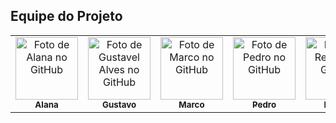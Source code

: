 ## Equipe do Projeto
<table>
  <tr>
        <td align="center">
      <a href="https://github.com/alanagabriele/alanagabriele">
        <img src="https://avatars.githubusercontent.com/u/85856457?v=4" width="100px;" alt="Foto de Alana no GitHub"/><br>
        <sub>
          <b>Alana</b>
        </sub>
      </a>
      <td align="center">
      <a href="https://github.com/gustaallves">
        <img src="https://avatars.githubusercontent.com/u/108435814?v=4" width="100px;" alt="Foto de Gustavel Alves no GitHub"/><br>
        <sub>
          <b>Gustavo</b>
        </sub>
      </a>
    </td>
    </td>
        <td align="center">
      <a href="https://github.com/MarcoTulioSoares">
        <img src="https://avatars.githubusercontent.com/u/110120983?v=4" width="100px;" alt="Foto de Marco no GitHub"/><br>
        <sub>
          <b>Marco</b>
        </sub>
      </a>
    </td>
        <td align="center">
      <a href="https://github.com/PedroHenrique061">
        <img src="https://avatars.githubusercontent.com/u/110419385?v=4" width="100px;" alt="Foto de Pedro no GitHub"/><br>
        <sub>
          <b>Pedro</b>
        </sub>
      </a>
    </td>
        <td align="center">
      <a href="https://github.com/renantfm4">
        <img src="https://avatars.githubusercontent.com/u/111506459?v=4" width="100px;" alt="Foto de Renan no GitHub"/><br>
        <sub>
          <b>Renan</b>
        </sub>
      </a>
    </td>
        <td align="center">
      <a href="https://github.com/yaskisoba">
        <img src="https://avatars.githubusercontent.com/u/87377900?v=4" width="100px;" alt="Foto de Yasmim no GitHub"/><br>
        <sub>
          <b>Yasmim</b>
        </sub>
      </a>
    </td>
  </tr>
</table>